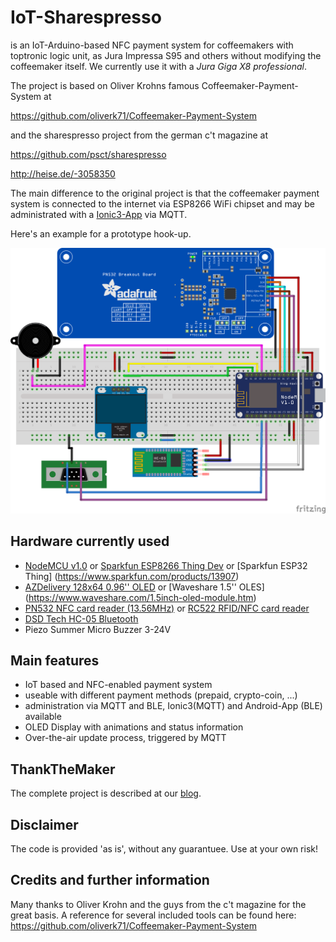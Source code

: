 IoT-Sharespresso
================

is an IoT-Arduino-based NFC payment system for coffeemakers with
toptronic logic unit, as Jura Impressa S95 and others without
modifying the coffeemaker itself. We currently use it with a 
_Jura Giga X8 professional_.

The project is based on Oliver Krohns famous Coffeemaker-Payment-System at

https://github.com/oliverk71/Coffeemaker-Payment-System

and the sharespresso project from the german c't magazine at

https://github.com/psct/sharespresso

http://heise.de/-3058350

The main difference to the original project is that the coffeemaker payment system is connected to the internet via ESP8266 WiFi chipset and may be administrated with a [Ionic3-App](https://github.com/thankthemaker/coffeemaker-ionic) via MQTT.

Here's an example for a prototype hook-up.

<img src="./fritzing/CoffeeMaker_NodeMCU_Steckplatine.png" width="512"/>

## Hardware currently used

* [NodeMCU v1.0](http://www.nodemcu.com/index_en.html#fr_54747661d775ef1a3600009e) or [Sparkfun ESP8266 Thing Dev](https://www.sparkfun.com/products/13711) or [Sparkfun ESP32 Thing] (https://www.sparkfun.com/products/13907) 
* [AZDelivery 128x64 0.96'' OLED](https://www.amazon.de/AZDelivery-Display-Arduino-Raspberry-gratis/dp/B01L9GC470) or [Waveshare 1.5'' OLES] (https://www.waveshare.com/1.5inch-oled-module.htm)
* [PN532 NFC card reader (13.56MHz)](http://www.elecfreaks.com/estore/nfc-rfid-breakout-module.html) or [RC522 RFID/NFC card reader](http://www.watterott.com/de/Mifare-1356Mhz-RC522-RFID-Card-Reader-Module) 
* [DSD Tech HC-05 Bluetooth](https://www.amazon.de/dp/B01G9KSAF6/ref=pe_3044161_185740101_TE_item)
* Piezo Summer Micro Buzzer 3-24V 

## Main features

* IoT based and NFC-enabled payment system 
* useable with different payment methods (prepaid, crypto-coin, ...)
* administration via MQTT and BLE, Ionic3(MQTT) and Android-App (BLE) available
* OLED Display with animations and status information
* Over-the-air update process, triggered by MQTT

## ThankTheMaker
The complete project is described at our [blog](http://www.thank-the-maker.org).

## Disclaimer
The code is provided 'as is', without any guarantuee. Use at your own
risk!

## Credits and further information
Many thanks to Oliver Krohn and the guys from the c't magazine for the great basis.
A reference for several included tools can be found here:
https://github.com/oliverk71/Coffeemaker-Payment-System
